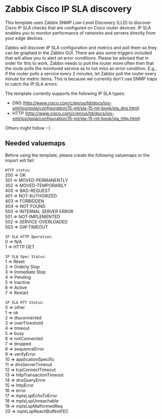 # Zabbix Cisco IP SLA discovery 
This template uses Zabbix SNMP Low-Level Discovery (LLD) to discover Cisco IP SLA checks that are configured on Cisco router devices.
IP SLA enables you to monitor performance of networks and servers directly from your edge devices.

Zabbix will discover IP SLA configuration and metrics and poll them so they can be graphed in the Zabbix GUI.
There are also some triggers included that will allow you to alert on error conditions.
Please be advised that in order for this to work, Zabbix needs to poll the router more often then that the route polls the monitored service as to not miss an error condition.
E.g., if the router polls a service every 2 minutes, let Zabbix poll the router every minute for metric items.
This is because we currently don't use SNMP traps to catch the IP SLA errors.

The template currently supports the following IP SLA types:

- DNS (http://www.cisco.com/c/en/us/td/docs/ios-xml/ios/ipsla/configuration/15-mt/sla-15-mt-book/sla_dns.html)
- HTTP (http://www.cisco.com/c/en/us/td/docs/ios-xml/ios/ipsla/configuration/15-mt/sla-15-mt-book/sla_http.html)

Others might follow :-)


## Needed valuemaps

Before using the template, please create the following valuemaps or the import will fail:

`HTTP status`:  
200 ⇒ OK  
301 ⇒ MOVED-PERMANENTLY  
302 ⇒ MOVED-TEMPORARILY  
400 ⇒ BAD-REQUEST  
401 ⇒ NOT-AUTHORIZED  
403 ⇒ FORBIDDEN  
404 ⇒ NOT FOUND  
500 ⇒ INTERNAL SERVER ERROR  
501 ⇒ NOT-IMPLEMENTED  
502 ⇒ SERVICE-OVERLOADED  
503 ⇒ GW-TIMEOUT  

`IP SLA HTTP Operation`:  
0 ⇒ N/A  
1 ⇒ HTTP GET  

`IP SLA Oper Status`:  
1 ⇒ Reset  
2 ⇒ Orderly Stop  
3 ⇒ Immediate Stop  
4 ⇒ Pending  
5 ⇒ Inactive  
6 ⇒ Active  
7 ⇒ Restart  

`IP SLA RTT Status`:  
0 ⇒ other  
1 ⇒ ok  
2 ⇒ disconnected  
3 ⇒ overThreshold  
4 ⇒ timeout  
5 ⇒ busy  
6 ⇒ notConnected  
7 ⇒ dropped  
8 ⇒ sequenceError  
9 ⇒ verifyError  
10 ⇒ applicationSpecific  
11 ⇒ dnsServerTimeout  
12 ⇒ tcpConnectTimeout  
13 ⇒ httpTransactionTimeout  
14 ⇒ dnsQueryError  
15 ⇒ httpError  
16 ⇒ error  
17 ⇒ mplsLspEchoTxError  
18 ⇒ mplsLspUnreachable  
19 ⇒ mplsLspMalformedReq  
20 ⇒ mplsLspReachButNotFEC  


